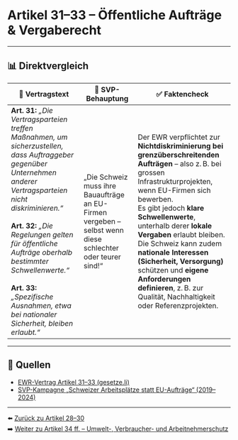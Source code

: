 # Artikel 31–33 – Öffentliche Aufträge & Vergaberecht

---

## 📊 Direktvergleich

| 📜 **Vertragstext** | 🧨 **SVP-Behauptung** | ✅ **Faktencheck** |
|---------------------|-----------------------|--------------------|
| **Art. 31:** _„Die Vertragsparteien treffen Maßnahmen, um sicherzustellen, dass Auftraggeber gegenüber Unternehmen anderer Vertragsparteien nicht diskriminieren.“_ <br><br> **Art. 32:** _„Die Regelungen gelten für öffentliche Aufträge oberhalb bestimmter Schwellenwerte.“_ <br><br> **Art. 33:** _„Spezifische Ausnahmen, etwa bei nationaler Sicherheit, bleiben erlaubt.“_ | „Die Schweiz muss ihre Bauaufträge an EU-Firmen vergeben – selbst wenn diese schlechter oder teurer sind!“ | Der EWR verpflichtet zur **Nichtdiskriminierung bei grenzüberschreitenden Aufträgen** – also z. B. bei grossen Infrastrukturprojekten, wenn EU-Firmen sich bewerben. <br> Es gibt jedoch **klare Schwellenwerte**, unterhalb derer **lokale Vergaben** erlaubt bleiben. <br> Die Schweiz kann zudem **nationale Interessen (Sicherheit, Versorgung)** schützen und **eigene Anforderungen definieren**, z. B. zur Qualität, Nachhaltigkeit oder Referenzprojekten. |

---

## 🔗 Quellen

- [EWR-Vertrag Artikel 31–33 (gesetze.li)](https://www.gesetze.li/konso/html/1992036#Art31)
- [SVP-Kampagne „Schweizer Arbeitsplätze statt EU-Aufträge“ (2019–2024)](https://www.svp.ch/…)

---

⬅️ [Zurück zu Artikel 28–30](artikel_028_030.md)  
➡️ [Weiter zu Artikel 34 ff. – Umwelt-, Verbraucher- und Arbeitnehmerschutz](artikel_034_036.md)
